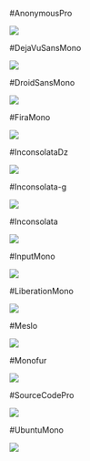 #AnonymousPro

![](https://cloud.githubusercontent.com/assets/8317250/7021751/22124210-dd60-11e4-9819-1c573db50b66.png)

#DejaVuSansMono

![](https://cloud.githubusercontent.com/assets/8317250/7021756/221ca1b0-dd60-11e4-8e03-a3d0cd9595e3.png)

#DroidSansMono

![](https://cloud.githubusercontent.com/assets/8317250/7021754/22175c64-dd60-11e4-9a1e-c884e5202581.png)

#FiraMono

![](https://cloud.githubusercontent.com/assets/8317250/7021752/2212fc64-dd60-11e4-9640-1353f9ea11a6.png)

#InconsolataDz

![](https://cloud.githubusercontent.com/assets/8317250/7021757/2235d072-dd60-11e4-8836-ad09aecf3ff0.png)

#Inconsolata-g

![](https://cloud.githubusercontent.com/assets/8317250/7021755/2217c208-dd60-11e4-989c-cd3e7b433f81.png)

#Inconsolata

![](https://cloud.githubusercontent.com/assets/8317250/7021753/2215e28a-dd60-11e4-8ea2-916d4a3e77b5.png)

#InputMono

![](https://cloud.githubusercontent.com/assets/8317250/7021760/2240b122-dd60-11e4-9314-6aad9f5df2a6.png)

#LiberationMono

![](https://cloud.githubusercontent.com/assets/8317250/7021758/223ec8b2-dd60-11e4-9ebe-929603b2c1bf.png)

#Meslo

![](https://cloud.githubusercontent.com/assets/8317250/7021759/22406a46-dd60-11e4-9f62-0469200e5303.png)

#Monofur

![](https://cloud.githubusercontent.com/assets/8317250/7021761/2248a0d0-dd60-11e4-9b59-00018b064d39.png)

#SourceCodePro

![](https://cloud.githubusercontent.com/assets/8317250/7021762/224a38be-dd60-11e4-8dfd-d637ca6aa03b.png)

#UbuntuMono

![](https://cloud.githubusercontent.com/assets/8317250/7021763/225a59ce-dd60-11e4-87dd-b76da1e53557.png)
